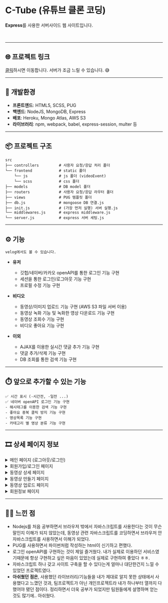# C-Tube (유튜브 클론 코딩)

**Express**를 사용한 서버사이드 웹 사이트입니다.

<br>

---

## 🌐 프로젝트 링크

[클릭](https://c-tube.herokuapp.com/)하시면 이동합니다.
서버가 조금 느릴 수 있습니다. 😅

---

## 🚀 개발환경

- **프론트엔드**: HTML5, SCSS, PUG
- **백엔드**: NodeJS, MongoDB, Express
- **배포**: Heroku, Mongo Atlas, AWS S3
- **라이브러리**: npm, webpack, babel, express-session, multer 등

---

## 📦 프로젝트 구조

    src
    ├── controllers         # 사용자 요청/응답 처리 폴더
    └── frontend            # static 폴더
        └── js              # js 폴더 (videoEvent)
        └── scss            # css 폴더
    ├── models              # DB model 폴더
    ├── routers             # 사용자 요청/응답 라우터 폴더
    ├── views               # PUG 템플릿 폴더
    ├── db.js               # mongoose DB 연결.js
    ├── init.js             # (가장 먼저 실행) 서버 실행.js
    └── middlewares.js      # express middleware.js
    └── server.js           # express 서버 세팅.js

---

## ⚙️ 기능

    velog에서도 볼 수 있습니다.

- **유저**

  - 깃헙/네이버/카카오 openAPI를 통한 로그인 기능 구현
  - 세션을 통한 로그인/로그아웃 기능 구현
  - 프로필 수정 기능 구현

- **비디오**

  - 동영상/이미지 업로드 기능 구현 (AWS S3 파일 서버 이용)
  - 동영상 녹화 기능 및 녹화한 영상 다운로드 기능 구현
  - 동영상 조회수 기능 구현
  - 비디오 좋아요 기능 구현

- **이외**
  - AJAX를 이용한 실시간 댓글 추가 기능 구현
  - 댓글 추가/삭제 기능 구현
  - DB 조회를 통한 검색 기능 구현

---

## ⏱️ 앞으로 추가할 수 있는 기능

    ✅ 시간 표시 (-시간전, -일전 ...)
    ✅ 네이버 openAPI 로그인 기능 구현
    - 해시태그를 이용한 검색 기능 구현
    - 좋아요 중복 클릭 방지 기능 구현
    - 영상목록 기능 구현
    - 카테고리 별 영상 분류 기능 구현

---

## 🎞 상세 페이지 정보

<details>
<summary> 메인 페이지 (로그아웃/로그인)</summary>

> ### 로그아웃 상태
>
> ![](https://velog.velcdn.com/images/wannabeing/post/953270cf-b7fa-43f1-b961-4465b28ad702/image.png)

> ### 로그인 상태
>
> ![](https://velog.velcdn.com/images/wannabeing/post/9bf3c9e3-cf48-4d11-891e-91878b38558d/image.png)

</details>
<details>
<summary> 회원가입/로그인 페이지 </summary>

> ### 회원가입 페이지
>
> ![](https://velog.velcdn.com/images/wannabeing/post/e7a41313-f34a-4c98-b4ce-f8b5a87488b8/image.png)

> ### 로그인 페이지
>
> ![](https://velog.velcdn.com/images/wannabeing/post/91fc1eee-0aa6-481f-b046-21178275b8cc/image.png)

</details>
<details>
<summary> 동영상 상세 페이지 </summary>

> ### 상단
>
> ![](https://velog.velcdn.com/images/wannabeing/post/42b8e972-cafc-4cd3-85c1-e8ae9a8cff99/image.png)
>
> ### 하단
>
> ![](https://velog.velcdn.com/images/wannabeing/post/9853f16e-8b84-47e2-bed6-121ec7847d64/image.png)

</details>
<details>
<summary> 동영상 만들기 페이지 </summary>

>     노트북/캠 카메라 허용
>     '녹화하기'버튼을 통해 5초 동안 캠을 녹화한 후에, 썸네일/영상 다운로드 요청
>
> ![](https://velog.velcdn.com/images/wannabeing/post/335d6f9f-eb6f-4daa-9f64-c60f93d6f051/image.png)

</details>
<details>
<summary> 동영상 업로드 페이지 </summary>

> ![](https://velog.velcdn.com/images/wannabeing/post/cfe98522-7d56-4fbc-a868-1b90aa6282da/image.png)

</details>
<details>
<summary> 회원정보 페이지 </summary>

> ### 회원정보 페이지
>
>     해당 회원이 작성한 비디오를 클릭시, 해당 비디오 상세페이지로 이동합니다.
>
> ![](https://velog.velcdn.com/images/wannabeing/post/f6e35dcf-7712-4bcb-b386-8fa0898b76f8/image.png)

> ### 회원정보 수정 페이지
>
> 해당 페이지는 세션정보와 유저정보가 같을 때만 접속 가능합니다.
> ![](https://velog.velcdn.com/images/wannabeing/post/fb3ffd70-48e5-4b54-a7c5-0fa450e6203c/image.png)

</details>

---

## 👩‍💻 느낀 점

- Nodejs를 처음 공부하면서 브라우저 밖에서 자바스크립트를 사용한다는 것이 무슨 말인지 이해가 되지 않았는데, 동영상 관련 자바스크립트를 코딩하면서 브라우저 안 자바스크립트를 사용하면서 이해가 되었다.
- PUG를 사용하면서 파이썬처럼 작성하는 html이 신기하고 편했다.
- 로그인 openAPI를 구현하는 것이 제일 즐거웠다. 내가 실제로 이용하던 서비스였기때문에 항상 구현하고 싶은 마음이 있었는데 실제로 구현하여 좋았다 ㅎㅎ.
- 자바스크립트 하나 갖고 사이트 구축을 할 수 있다는게 얼마나 대단한건지
  느낄 수 있었던 프로젝트였다.
- **아쉬웠던 점은**, 사용했던 라이브러리/기능들을 내가 제대로 알지 못한 상태에서 사용했다고 느꼈던 것과, 팀프로젝트가 아닌 개인프로젝트라 내가 하나부터 열까지 다 했어야 됐던 점이다. 정리하면서 더욱 공부가 되었지만 팀원들에게 설명하며 얻는 것도 많기에.. 아쉬웠다.
